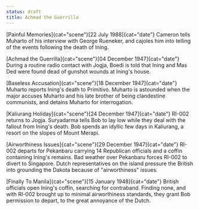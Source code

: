 ```yaml
---
status: draft
title: Achmad the Guerrilla
---
```

[Painful Memories]{cat="scene"}[22 July 1988]{cat="date"}  Cameron tells Muharto of his interview with George
Rueneker, and cajoles him into telling of the events following the
death of Ining. 

[Achmad the Guerrilla]{cat="scene"}[04 December 1947]{cat="date"}  During a routine radio contact with Jogja, Boedi is
told that Ining and Mas Ded were found dead of gunshot wounds at Ining's
house.

[Baseless Accusation]{cat="scene"}[18 December 1947]{cat="date"}  Muharto reports Ining's death to Primitivo. Muharto
is astounded when the major accuses Muharto and his late brother of
being clandestine communists, and detains Muharto for interrogation.

[Kaliurang Holiday]{cat="scene"}[24 December 1947]{cat="date"}  RI-002 returns to Jogja. Suryadarma tells Bob to lay
low while they deal with the fallout from Ining's death. Bob spends an
idyllic few days in Kaliurang, a resort on the slopes of Mount Merapi.

[Airworthiness Issues]{cat="scene"}[29 December 1947]{cat="date"}  RI-002 departs for Pekanbaru carrying 14 Republican
officials and a coffin containing Ining's remains. Bad weather over
Pekanbaru forces RI-002 to divert to Singapore. Dutch representatives on
the island pressure the British into grounding the Dakota because of
"airworthiness" issues.

[Finally To Manila]{cat="scene"}[15 January 1948]{cat="date"}  British officials open Ining's coffin, searching for
contraband. Finding none, and with RI-002 brought up to minimal
airworthiness standards, they grant Bob permission to depart, to the
great annoyance of the Dutch.
